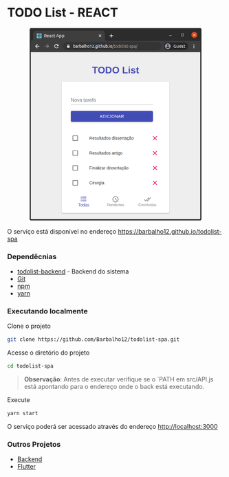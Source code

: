 
# TODO List - REACT

<p align="center"><img src="doc/print-tela.png" width="400px"/></p>

O serviço está disponível no endereço https://barbalho12.github.io/todolist-spa

### Dependêcnias

* [todolist-backend](https://github.com/Barbalho12/todolist-backend) - Backend do sistema
* [Git](https://git-scm.com/downloads)
* [npm](https://www.npmjs.com/get-npm)
* [yarn](https://classic.yarnpkg.com/en/docs/install#debian-stable)

### Executando localmente

Clone o projeto
```bash
git clone https://github.com/Barbalho12/todolist-spa.git
```

Acesse o diretório do projeto
```bash
cd todolist-spa
```

> **Observação**: Antes de executar verifique se o `PATH em src/API.js está apontando para o endereço onde o back está executando. 

Execute
```bash
yarn start
```

O serviço poderá ser acessado através do endereço [http://localhost:3000](http://localhost:3000)


### Outros Projetos

- [Backend](https://github.com/Barbalho12/todolist-backend)
- [Flutter](https://github.com/Barbalho12/todolist-flutter)
